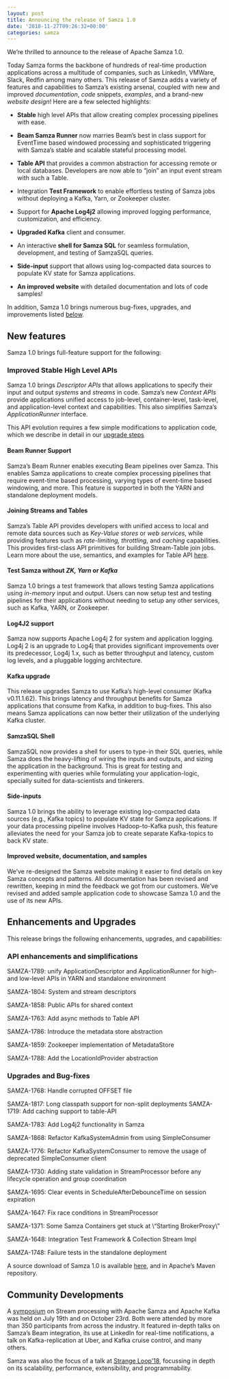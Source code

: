 ```yaml
---
layout: post
title: Announcing the release of Samza 1.0
date: '2018-11-27T09:26:32+00:00'
categories: samza
---
```

<p>We&rsquo;re thrilled to announce to the release of Apache Samza 1.0.</p>

<p>Today Samza forms the backbone of hundreds of real-time production
applications across a multitude of companies, such as LinkedIn, VMWare,
Slack, Redfin among many others. This release of Samza adds a variety of
features and capabilities to Samza&rsquo;s existing arsenal, coupled with new
and improved <em>documentation</em>, <em>code</em> snippets, <em>examples</em>, and a
brand-new <em>website design</em>! Here are a few selected highlights:</p>

<ul>
<li><p><strong>Stable</strong> high level APIs that allow creating complex processing
pipelines with ease.</p></li>
<li><p><strong>Beam Samza Runner</strong> now marries Beam&rsquo;s best in class support for
EventTime based windowed processing and sophisticated triggering
with Samza&rsquo;s stable and scalable stateful processing model.</p></li>
<li><p><strong>Table API</strong> that provides a common abstraction for accessing
remote or local databases. Developers are now able to &ldquo;join&rdquo; an
input event stream with such a Table.</p></li>
<li><p>Integration <strong>Test Framework</strong> to enable effortless testing of Samza
jobs without deploying a Kafka, Yarn, or Zookeeper cluster.</p></li>
<li><p>Support for <strong>Apache Log4j2</strong> allowing improved logging performance,
customization, and efficiency.</p></li>
<li><p><strong>Upgraded Kafka</strong> client and consumer.</p></li>
<li><p>An interactive <strong>shell for Samza SQL</strong> for seamless formulation,
development, and testing of SamzaSQL queries.</p></li>
<li><p><strong>Side-input</strong> support that allows using log-compacted data sources
to populate KV state for Samza applications.</p></li>
<li><p><strong>An improved website</strong> with detailed documentation and lots of code
samples!</p></li>
</ul>

<p>In addition, Samza 1.0 brings numerous bug-fixes, upgrades, and
improvements listed <a href="#jiralist">below</a>.</p>

<h2 id="new-features">New features</h2>

<p>Samza 1.0 brings full-feature support for the following:</p>

<h3 id="improved-stable-high-level-apis">Improved Stable High Level APIs</h3>

<p>Samza 1.0 brings <em>Descriptor APIs</em> that allows applications to specify
their input and output <em>systems</em> and <em>streams</em> in code. Samza&rsquo;s new
<em>Context APIs</em> provide applications unified access to job-level,
container-level, task-level, and application-level context and
capabilities. This also simplifies Samza&rsquo;s <em>ApplicationRunner</em>
interface.</p>

<p>This API evolution requires a few simple modifications to application
code, which we describe in detail in our <a href="#upgradesteps">upgrade steps</a></p>

<h4 id="beam-runner-support">Beam Runner Support</h4>

<p>Samza&rsquo;s Beam Runner enables executing Beam pipelines over Samza. This
enables Samza applications to create complex processing pipelines that
require event-time based processing, varying types of event-time based
windowing, and more. This feature is supported in both the YARN and
standalone deployment models.</p>

<h4 id="joining-streams-and-tables">Joining Streams and Tables</h4>

<p>Samza&rsquo;s Table API provides developers with unified access to local
and remote data sources such as <em>Key-Value stores</em> or <em>web services</em>,
while providing features such as <em>rate-limiting, throttling,</em> and
<em>caching</em> capabilities. This provides first-class API primitives for
building Stream-Table join jobs. Learn more about the use, semantics,
and examples for Table API <a href="http://TODO">here</a>.</p>

<h4 id="test-samza-without-zk-yarn-or-kafka">Test Samza without <em>ZK, Yarn</em> or <em>Kafka</em></h4>

<p>Samza 1.0 brings a test framework that allows testing Samza applications
using <em>in-memory</em> input and output. Users can now setup test and
testing pipelines for their applications without needing to setup any
other services, such as Kafka, YARN, or Zookeeper.</p>

<h4 id="log4j2-support">Log4J2 support</h4>

<p>Samza now supports Apache Log4j 2 for system and application logging.
Log4j 2 is an upgrade to Log4j that provides significant improvements
over its predecessor, Log4j 1.x, such as better throughput and latency,
custom log levels, and a pluggable logging architecture.</p>

<h4 id="kafka-upgrade">Kafka upgrade</h4>

<p>This release upgrades Samza to use Kafka&rsquo;s high-level consumer (Kafka
v0.11.1.62). This brings latency and throughput benefits for Samza
applications that consume from Kafka, in addition to bug-fixes. This
also means Samza applications can now better their utilization of the
underlying Kafka cluster.</p>

<h4 id="samzasql-shell">SamzaSQL Shell</h4>

<p>SamzaSQL now provides a shell for users to type-in their SQL queries,
while Samza does the heavy-lifting of wiring the inputs and outputs, and
sizing the application in the background. This is great for testing and
experimenting with queries while formulating your application-logic,
specially suited for data-scientists and tinkerers.</p>

<h4 id="side-inputs">Side-inputs</h4>

<p>Samza 1.0 brings the ability to leverage existing log-compacted data
sources (e.g., Kafka topics) to populate KV state for Samza
applications. If your data processing pipeline involves Hadoop-to-Kafka
push, this feature alleviates the need for your Samza job to create
separate Kafka-topics to back KV state.</p>

<h4 id="improved-website-documentation-and-samples">Improved website, documentation, and samples</h4>

<p>We&rsquo;ve re-designed the Samza website making it easier to find details on
key Samza concepts and patterns. All documentation has been revised and
rewritten, keeping in mind the feedback we got from our customers. We&rsquo;ve
revised and added sample application code to showcase Samza 1.0 and the
use of its new APIs.</p>

<!-------------------------------------------------------------------------->

<h2 id="enhancements-and-upgrades"><a name="jiralist"></a> Enhancements and Upgrades</h2>

<p>This release brings the following enhancements, upgrades, and
capabilities:</p>

<h3 id="api-enhancements-and-simplifications">API enhancements and simplifications</h3>

<p>SAMZA-1789: unify ApplicationDescriptor and ApplicationRunner for high-
and low-level APIs in YARN and standalone environment</p>

<p>SAMZA-1804: System and stream descriptors</p>

<p>SAMZA-1858: Public APIs for shared context</p>

<p>SAMZA-1763: Add async methods to Table API</p>

<p>SAMZA-1786: Introduce the metadata store abstraction</p>

<p>SAMZA-1859: Zookeeper implementation of MetadataStore</p>

<p>SAMZA-1788: Add the LocationIdProvider abstraction</p>

<h3 id="upgrades-and-bug-fixes">Upgrades and Bug-fixes</h3>

<p>SAMZA-1768: Handle corrupted OFFSET file</p>

<p>SAMZA-1817: Long classpath support for non-split deployments
SAMZA-1719: Add caching support to table-API</p>

<p>SAMZA-1783: Add Log4j2 functionality in Samza</p>

<p>SAMZA-1868: Refactor KafkaSystemAdmin from using SimpleConsumer</p>

<p>SAMZA-1776: Refactor KafkaSystemConsumer to remove the usage of
deprecated SimpleConsumer client</p>

<p>SAMZA-1730: Adding state validation in StreamProcessor before any
lifecycle operation and group coordination</p>

<p>SAMZA-1695: Clear events in ScheduleAfterDebounceTime on session
expiration</p>

<p>SAMZA-1647: Fix race conditions in StreamProcessor</p>

<p>SAMZA-1371: Some Samza Containers get stuck at \&ldquo;Starting BrokerProxy\&rdquo;</p>

<p>SAMZA-1648: Integration Test Framework &amp; Collection Stream Impl</p>

<p>SAMZA-1748: Failure tests in the standalone deployment</p>

<p>A source download of Samza 1.0 is available <a href="https://dist.apache.org/repos/dist/release/samza/1.0.0/">here</a>, and in Apache&rsquo;s Maven repository. </p>

<h2 id="community"><a name="jiralist"></a> Community Developments</h2>
A <a href="https://www.meetup.com/Stream-Processing-Meetup-LinkedIn/events/251481797">symposium</a>
on Stream processing with Apache Samza and Apache Kafka was held on July
19th and on October 23rd. Both were attended by more than 350
participants from across the industry. It featured in-depth talks on
Samza&rsquo;s Beam integration, its use at LinkedIn for real-time
notifications, a talk on Kafka-replication at Uber, and Kafka cruise
control, and many others.</p>

<p>Samza was also the focus of a talk at <a href="https://www.youtube.com/watch?v=2y8QImf-RpI">Strange Loop&#39;18</a>,
focussing in depth on its scalability, performance, extensibility, and
programmability.</p>
